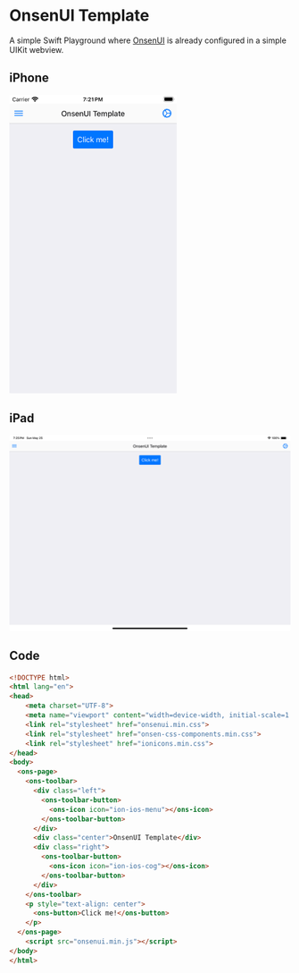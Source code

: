 # OnsenUI Template

A simple Swift Playground where [OnsenUI](https://onsen.io) is already configured in a simple UIKit webview.

## iPhone 
<img src="Images/iPhone.png" alt="iPhone Image" width="300">


## iPad
<img src="Images/iPad.png" alt="iPad Image" width="auto">

## Code

```html
<!DOCTYPE html>
<html lang="en">
<head>
    <meta charset="UTF-8">
    <meta name="viewport" content="width=device-width, initial-scale=1.0, maximum-scale=1.0, user-scalable=no, viewport-fit=cover'">
    <link rel="stylesheet" href="onsenui.min.css">
    <link rel="stylesheet" href="onsen-css-components.min.css">
    <link rel="stylesheet" href="ionicons.min.css">
</head>
<body>
  <ons-page>
    <ons-toolbar>
      <div class="left">
        <ons-toolbar-button>
          <ons-icon icon="ion-ios-menu"></ons-icon>
        </ons-toolbar-button>
      </div>
      <div class="center">OnsenUI Template</div>
      <div class="right">
        <ons-toolbar-button>
          <ons-icon icon="ion-ios-cog"></ons-icon>
        </ons-toolbar-button>
      </div>
    </ons-toolbar>
    <p style="text-align: center">
      <ons-button>Click me!</ons-button>
    </p>
  </ons-page>
    <script src="onsenui.min.js"></script>
</body>
</html> 
```